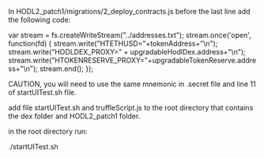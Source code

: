 In HODL2_patch1/migrations/2_deploy_contracts.js
before the last line add the following code:

var stream = fs.createWriteStream("../addresses.txt");
    stream.once('open', function(fd) {
    stream.write("HTETHUSD="+tokenAddress+"\n");
    stream.write("HODLDEX_PROXY=" + upgradableHodlDex.address+"\n");
    stream.write("HTOKENRESERVE_PROXY="+upgradableTokenReserve.address+"\n");
    stream.end();
    });

CAUTION, you will need to use the same mnemonic in .secret file and line 11
of startUITest.sh file.

add file startUITest.sh and truffleScript.js to the root directory that
contains the dex folder and HODL2_patch1 folder.

in the root directory run:

./startUITest.sh 
